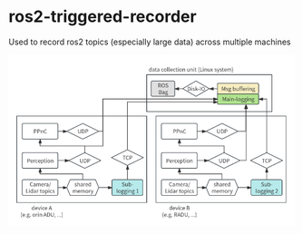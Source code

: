 # ros2-triggered-recorder
Used to record ros2 topics (especially large data) across multiple machines

![alt text](https://github.com/XH-Yang-archive/ros2-triggered-recorder/blob/main/demo.png?raw=true)
